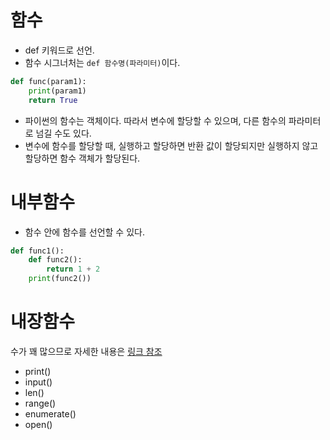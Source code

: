 # 함수
- def 키워드로 선언.
- 함수 시그너처는 `def 함수명(파라미터)`이다.
```python
def func(param1):
    print(param1)
    return True
```
- 파이썬의 함수는 객체이다. 따라서 변수에 할당할 수 있으며, 다른 함수의 파라미터로 넘길 수도 있다.
- 변수에 함수를 할당할 때, 실행하고 할당하면 반환 값이 할당되지만 실행하지 않고 할당하면 함수 객체가 할당된다.


# 내부함수
- 함수 안에 함수를 선언할 수 있다.
```python
def func1():
    def func2():
        return 1 + 2
    print(func2())
```


# 내장함수
수가 꽤 많으므로 자세한 내용은 [링크 참조](https://docs.python.org/3/library/functions.html)
- print()
- input()
- len()
- range()
- enumerate()
- open()
